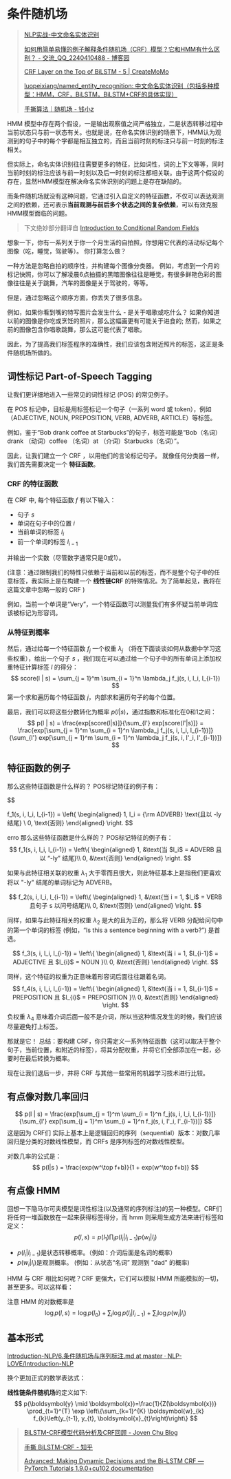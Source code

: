 # 条件随机场

> [NLP实战-中文命名实体识别](https://mp.weixin.qq.com/s/k9njcx_11ELsmfH1mGO28Q)
>
> [如何用简单易懂的例子解释条件随机场（CRF）模型？它和HMM有什么区别？ - 交流_QQ_2240410488 - 博客园](https://www.cnblogs.com/jfdwd/p/11158652.html)
>
> [CRF Layer on the Top of BiLSTM - 5 | CreateMoMo](https://createmomo.github.io/2017/11/11/CRF-Layer-on-the-Top-of-BiLSTM-5/)
>
> [luopeixiang/named_entity_recognition: 中文命名实体识别（包括多种模型：HMM，CRF，BiLSTM，BiLSTM+CRF的具体实现）](https://github.com/luopeixiang/named_entity_recognition)
>
> [手撕算法｜随机场 - 钱小z](http://www.qianxz.pro/2020/11/09/mrf-crf/)

HMM 模型中存在两个假设，一是输出观察值之间严格独立，二是状态转移过程中当前状态只与前一状态有关。也就是说，在命名实体识别的场景下，HMM认为观测到的句子中的每个字都是相互独立的，而且当前时刻的标注只与前一时刻的标注相关。

但实际上，命名实体识别往往需要更多的特征，比如词性，词的上下文等等，同时当前时刻的标注应该与前一时刻以及后一时刻的标注都相关联。由于这两个假设的存在，显然HMM模型在解决命名实体识别的问题上是存在缺陷的。

而条件随机场就没有这种问题，它通过引入自定义的特征函数，不仅可以表达观测之间的依赖，还可表示**当前观测与前后多个状态之间的复杂依赖**，可以有效克服HMM模型面临的问题。

> 下文绝妙部分翻译自 [Introduction to Conditional Random Fields](https://blog.echen.me/2012/01/03/introduction-to-conditional-random-fields/)

想象一下，你有一系列关于你一个月生活的自拍照，你想用它代表的活动标记每个图像（吃，睡觉，驾驶等）。 你打算怎么做？

一种方法是忽略自拍的顺序性，并构建每个图像分类器。 例如，考虑到一个月的标记快照，你可以了解凌晨6点拍摄的黑暗图像往往是睡觉，有很多鲜艳色彩的图像往往是关于跳舞，汽车的图像是关于驾驶的，等等。

但是，通过忽略这个顺序方面，你丢失了很多信息。 

例如，如果你看到嘴的特写图片会发生什么 - 是关于唱歌或吃什么？ 如果你知道以前的图像是你吃或烹饪的照片，那么这幅画更有可能关于进食的; 然而，如果之前的图像包含你唱歌跳舞，那么这可能代表了唱歌。

因此，为了提高我们标签程序的准确性，我们应该包含附近照片的标签，这正是条件随机场所做的。

## 词性标记 Part-of-Speech Tagging

让我们更详细地进入一些常见的词性标记 (POS) 的常见例子。

在 POS 标记中，目标是用标签标记一个句子（一系列 word 或 token），例如（ADJECTIVE, NOUN, PREPOSITION, VERB, ADVERB, ARTICLE）等标签。

例如，鉴于“Bob drank coffee at Starbucks”的句子，标签可能是“Bob（名词）drank （动词）coffee （名词）at （介词）Starbucks（名词）”。

因此，让我们建立一个 CRF ，以用他们的言论标记句子。 就像任何分类器一样，我们首先需要决定一个 **特征函数**。

### CRF 的特征函数

在 CRF 中, 每个特征函数 $f$ 有以下输入：

- 句子 $s$
- 单词在句子中的位置 $i$
- 当前单词的标签 $l_i$​
- 前一个单词的标签 $l_{i-1}$

并输出一个实数（尽管数字通常只是0或1）。

(注意：通过限制我们的特性只依赖于当前和以前的标签，而不是整个句子中的任意标签，我实际上是在构建一个 **线性链CRF** 的特殊情况。为了简单起见，我将在这篇文章中忽略一般的 CRF )

例如，当前一个单词是“Very”，一个特征函数可以测量我们有多怀疑当前单词应该被标记为形容词。

### 从特征到概率

然后，通过给每一个特征函数 $f_j$ 一个权重 $\lambda_j$ （将在下面谈谈如何从数据中学习这些权重），给出一个句子 $s$ ，我们现在可以通过给一个句子中的所有单词上添加权重特征计算标签 $l$ 的得分：
$$
score(l | s) = \sum_{j = 1}^m \sum_{i = 1}^n \lambda_j f_j(s, i, l_i, l_{i-1})
$$
第一个求和遍历每个特征函数 $j$，内部求和遍历句子的每个位置。

最后，我们可以将这些分数转化为概率 $p(l|s)$，通过指数和标准化在0和1之间：
$$
p(l | s) = \frac{exp[score(l|s)]}{\sum_{l'} exp[score(l'|s)]} = \frac{exp[\sum_{j = 1}^m \sum_{i = 1}^n \lambda_j f_j(s, i, l_i, l_{i-1})]}{\sum_{l'} exp[\sum_{j = 1}^m \sum_{i = 1}^n \lambda_j f_j(s, i, l'_i, l'_{i-1})]}
$$

## 特征函数的例子

那么这些特征函数是什么样的？ POS标记特征的例子有：

$$

f_1(s, i, l_i, l_{i-1}) = 
\left\{
\begin{aligned}
1,  l_i = {\rm ADVERB} \text{且以 -ly 结尾} \\
0,  \text{否则}
\end{aligned}
\right.
$$

erro
那么这些特征函数是什么样的？ POS标记特征的例子有：
$$
f_1(s, i, l_i, l_{i-1}) = 
\left\{
\begin{aligned}
1, &\text{当 $l_i$ = ADVERB 且以 “-ly” 结尾}\\
0, &\text{否则}
\end{aligned}
\right.
$$

如果与此特征相关联的权重 $λ_1$ 大于零而且很大，则此特征基本上是指我们更喜欢将以 "-ly" 结尾的单词标记为 ADVERB。

$$
f_2(s, i, l_i, l_{i-1}) = 
\left\{
\begin{aligned}
1, &\text{当 i = 1, $l_i$ = VERB 且句子 s 以问号结尾}\\
0, &\text{否则}
\end{aligned}
\right.
$$

同样，如果与此特征相关的权重 $λ_2$ 是大的且为正的，那么将 VERB 分配给问句中的第一个单词的标签 (例如，“Is this a sentence beginning with a verb?”) 是首选。

$$
f_3(s, i, l_i, l_{i-1}) = 
\left\{
\begin{aligned}
1, &\text{当 i = 1, $l_{i-1}$ = ADJECTIVE 且  $l_{i}$ = NOUN }\\
0, &\text{否则}
\end{aligned}
\right.
$$

同样，这个特征的权重为正意味着形容词后面往往跟着名词。
$$
f_4(s, i, l_i, l_{i-1}) = 
\left\{
\begin{aligned}
1, &\text{当 i = 1, $l_{i-1}$ = PREPOSITION 且  $l_{i}$ = PREPOSITION }\\
0, &\text{否则}
\end{aligned}
\right.
$$
负权重 $\lambda_4$ 意味着介词后面一般不是介词，所以当这种情况发生的时候，我们应该尽量避免打上标签。

那就是它！ 总结：要构建 CRF，你只需定义一系列特征函数（这可以取决于整个句子，当前位置，和附近的标签），将其分配权重，并将它们全部添加在一起，必要时在最后转换为概率。

现在让我们退后一步，并将 CRF 与其他一些常用的机器学习技术进行比较。



## 有点像对数几率回归


$$
p(l | s) = \frac{exp[\sum_{j = 1}^m \sum_{i = 1}^n f_j(s, i, l_i, l_{i-1})]}{\sum_{l'} exp[\sum_{j = 1}^m \sum_{i = 1}^n f_j(s, i, l'_i, l'_{i-1})]}
$$
这是因为 CRF们 实际上基本上是逻辑回归的序列（sequential）版本：对数几率回归是分类的对数线性模型，而 CRFs 是序列标签的对数线性模型。

对数几率的公式是：
$$
p(l|s ) = \frac{exp(w^\top f+b)}{1 + exp(w^\top f+b)}
$$


## 有点像 HMM

回想一下隐马尔可夫模型是词性标注(以及通常的序列标注)的另一种模型。CRF们将任何一堆函数放在一起来获得标签得分，而 hmm 则采用生成方法来进行标签和定义：
$$
p(l,s) = p(l_1) \prod_i p(l_i | l_{i-1}) p(w_i | l_i)
$$

- $p(l_i | l_{i-1})$​​ 是状态转移概率。（例如：介词后面是名词的概率）
- $p(w_i | l_i)$​ 是观测概率。 (例如：从状态“名词” 观测到 "dad" 的概率)

HMM 与 CRF 相比如何呢？CRF 更强大，它们可以模拟 HMM 所能模拟的一切，甚至更多。可以这样看：

注意 HMM 的对数概率是
$$
\log p(l,s) = \log p(l_0) + \sum_i \log p(l_i | l_{i-1}) + \sum_i \log p(w_i | l_i)
$$

## 基本形式

[Introduction-NLP/6.条件随机场与序列标注.md at master · NLP-LOVE/Introduction-NLP](https://github.com/NLP-LOVE/Introduction-NLP/blob/master/chapter/6.%E6%9D%A1%E4%BB%B6%E9%9A%8F%E6%9C%BA%E5%9C%BA%E4%B8%8E%E5%BA%8F%E5%88%97%E6%A0%87%E6%B3%A8.md)

换个更加正式的数学表达式：

**线性链条件随机场**的定义如下:
$$
p(\boldsymbol{y} \mid \boldsymbol{x})=\frac{1}{Z(\boldsymbol{x})} \prod_{t=1}^{T} \exp \left\{\sum_{k=1}^{K} \boldsymbol{w}_{k} f_{k}\left(y_{t-1}, y_{t}, \boldsymbol{x}_{t}\right)\right\}
$$




> [BiLSTM-CRF模型代码分析及CRF回顾 - Joven Chu Blog](https://jovenchu.cn/2020/06/09/2020-06-09-BiLSTM-CRF/)
>
> [手撕 BiLSTM-CRF - 知乎](https://zhuanlan.zhihu.com/p/97676647)
>
> [Advanced: Making Dynamic Decisions and the Bi-LSTM CRF — PyTorch Tutorials 1.9.0+cu102 documentation](https://pytorch.org/tutorials/beginner/nlp/advanced_tutorial.html)
